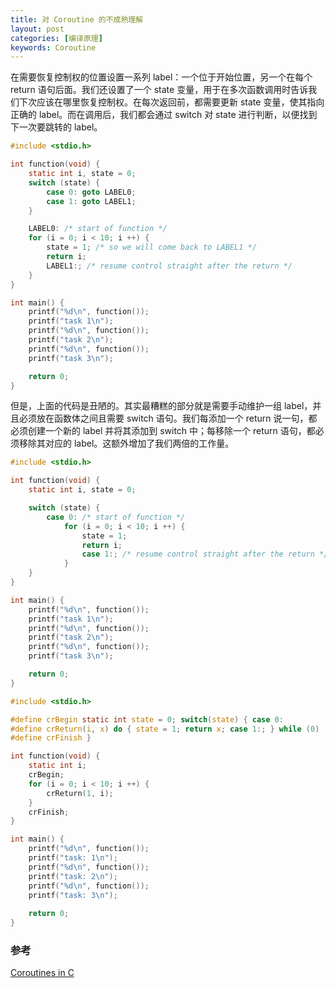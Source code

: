 ```yaml
---
title: 对 Coroutine 的不成熟理解
layout: post
categories: [编译原理]
keywords: Coroutine
---
```


在需要恢复控制权的位置设置一系列 label：一个位于开始位置，另一个在每个 return 语句后面。我们还设置了一个 state 变量，用于在多次函数调用时告诉我们下次应该在哪里恢复控制权。在每次返回前，都需要更新 state 变量，使其指向正确的 label。而在调用后，我们都会通过 switch 对 state 进行判断，以便找到下一次要跳转的 label。

```c
#include <stdio.h>

int function(void) {
    static int i, state = 0;
    switch (state) {
        case 0: goto LABEL0;
        case 1: goto LABEL1;
    }

    LABEL0: /* start of function */
    for (i = 0; i < 10; i ++) {
        state = 1; /* so we will come back to LABEL1 */
        return i;
        LABEL1:; /* resume control straight after the return */
    }
}

int main() {
    printf("%d\n", function());
    printf("task 1\n");
    printf("%d\n", function());
    printf("task 2\n");
    printf("%d\n", function());
    printf("task 3\n");

    return 0;
}
```

但是，上面的代码是丑陋的。其实最糟糕的部分就是需要手动维护一组 label，并且必须放在函数体之间且需要 switch 语句。我们每添加一个 return 说一句，都必须创建一个新的 label 并将其添加到 switch 中；每移除一个 return 语句，都必须移除其对应的 label。这额外增加了我们两倍的工作量。

```c
#include <stdio.h>

int function(void) {
	static int i, state = 0;

	switch (state) {
		case 0: /* start of function */
			for (i = 0; i < 10; i ++) {
				state = 1;
				return i;
				case 1:; /* resume control straight after the return */
			}
	}
}

int main() {
	printf("%d\n", function());
	printf("task 1\n");
	printf("%d\n", function());
	printf("task 2\n");
	printf("%d\n", function());
	printf("task 3\n");

	return 0;
}
```

```c
#include <stdio.h>

#define crBegin static int state = 0; switch(state) { case 0:
#define crReturn(i, x) do { state = 1; return x; case 1:; } while (0)
#define crFinish }

int function(void) {
    static int i;
    crBegin;
    for (i = 0; i < 10; i ++) {
        crReturn(1, i);
    }
    crFinish;
}

int main() {
    printf("%d\n", function());
    printf("task: 1\n");
    printf("%d\n", function());
    printf("task: 2\n");
    printf("%d\n", function());
    printf("task: 3\n");
    
    return 0;
}
```

### 参考

[Coroutines in C](https://www.chiark.greenend.org.uk/~sgtatham/coroutines.html)